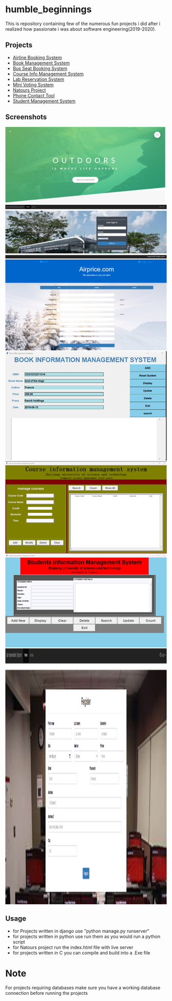 # humble_beginnings

This is repository containing few of the numerous fun projects i did after i realized how passionate i was about software engineering(2019-2020).

## Projects

- [Airline Booking System](https://github.com/francohandel/humble_beginnings/tree/main/airline_booking_system)
- [Book Management System](https://github.com/francohandel/humble_beginnings/tree/main/book_management_system)
- [Bus Seat Booking System](https://github.com/francohandel/humble_beginnings/tree/main/bus_seat_booking_system)
- [Course Info Management System](https://github.com/francohandel/humble_beginnings/tree/main/course_info)
- [Lab Reservation System](https://github.com/francohandel/humble_beginnings/tree/main/lab_reservation)
- [Mini Voting System](https://github.com/francohandel/humble_beginnings/tree/main/mini-voting-system)
- [Natours Project](https://github.com/francohandel/humble_beginnings/tree/main/Natours_project)
- [Phone Contact Tool](https://github.com/francohandel/humble_beginnings/tree/main/phone_contacts_tool)
- [Student Management System](https://github.com/francohandel/humble_beginnings/tree/main/student_management)

## Screenshots
![screenshot](./screenshots/natours.png)
<br/>
![screenshot](./screenshots/bus_seat.png)
<br/>
![screenshot](./screenshots/ariline.png)
<br/>
![screenshot](./screenshots/book_manage.png)
<br/>
![screenshot](./screenshots/course_info.png)
<br/>
![screenshot](./screenshots/student_info.png)
<br/>
<img src="./screenshots/lab_reserve.png" style="width: 1500px; height: 800px;"/>
## Usage

- for Projects written in django use "python manage.py runserver"
- for projects written in python use run them as you would run a python script
- for Natours project run the index.html file with live server
- for projects written in C you can compile and build into a .Exe file
# Note
For projects requiring databases make sure you have a working database connection before running the projects 
